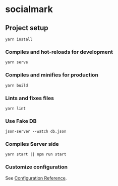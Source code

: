 # socialmark

## Project setup
```
yarn install
```

### Compiles and hot-reloads for development
```
yarn serve
```

### Compiles and minifies for production
```
yarn build
```

### Lints and fixes files
```
yarn lint
```

### Use Fake DB
```
json-server --watch db.json
```

### Compiles Server side
```
yarn start || npm run start
```

### Customize configuration
See [Configuration Reference](https://cli.vuejs.org/config/).
